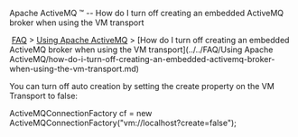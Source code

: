 Apache ActiveMQ ™ -- How do I turn off creating an embedded ActiveMQ broker when using the VM transport 

 [FAQ](/FAQ/index.md) > [Using Apache ActiveMQ](../../FAQ/using-apache-activemq.md) > [How do I turn off creating an embedded ActiveMQ broker when using the VM transport](../../FAQ/Using Apache ActiveMQ/how-do-i-turn-off-creating-an-embedded-activemq-broker-when-using-the-vm-transport.md)


You can turn off auto creation by setting the create property on the VM Transport to false:

ActiveMQConnectionFactory cf = new ActiveMQConnectionFactory("vm://localhost?create=false");

